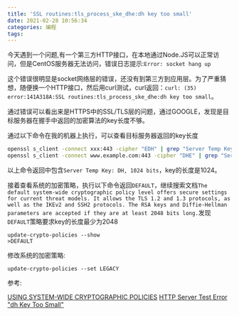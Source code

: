 ```yaml
---
title: 'SSL routines:tls_process_ske_dhe:dh key too small'
date: 2021-02-28 10:56:34
categories: 编程
tags:
---
```

今天遇到一个问题,有一个第三方HTTP接口，在本地通过Node.JS可以正常访问，但是CentOS服务器无法访问，错误日志提示:`Error: socket hang up`

这个错误很明显是socket网络层的错误，还没有到第三方到应用层。为了严重猜想，随便换一个HTTP接口，然后用curl测试，curl返回：`curl: (35) error:141A318A:SSL routines:tls_process_ske_dhe:dh key too small`。


通过错误可以看出来是HTTPS中的SSL/TLS层的问题，通过GOOGLE，发现是目标服务器在握手中返回的加密算法的key长度不够。

通过以下命令在我的机器上执行，可以查看目标服务器返回的key长度
```bash
openssl s_client -connect xxx:443 -cipher "EDH" | grep "Server Temp Key"
openssl s_client -connect www.example.com:443 -cipher "DHE" | grep "Server Temp Key"
```
以上命令返回中包含`Server Temp Key: DH, 1024 bits`，key的长度是1024。

接着查看系统的加密策略，执行以下命令返回`DEFAULT`，继续搜索文档`The default system-wide cryptographic policy level offers secure settings for current threat models. It allows the TLS 1.2 and 1.3 protocols, as well as the IKEv2 and SSH2 protocols. The RSA keys and Diffie-Hellman parameters are accepted if they are at least 2048 bits long.`发现`DEFAULT`策略要求key的长度最少为2048

```
update-crypto-policies --show
>DEFAULT
```

修改系统的加密策略:
```
update-crypto-policies --set LEGACY
```

参考:

[USING SYSTEM-WIDE CRYPTOGRAPHIC POLICIES](https://access.redhat.com/documentation/en-us/red_hat_enterprise_linux/8/html/security_hardening/using-the-system-wide-cryptographic-policies_security-hardening)
[HTTP Server Test Error "dh Key Too Small"](https://docs.thousandeyes.com/product-documentation/tests/http-server-test-error-dh-key-too-small)

